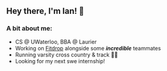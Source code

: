 ## Hey there, I'm Ian! 👋

<!--
**ianyoung03/ianyoung03** is a ✨ _special_ ✨ repository because its `README.md` (this file) appears on your GitHub profile.

Here are some ideas to get you started:

- 🔭 I’m currently working on ...
- 🌱 I’m currently learning ...
- 👯 I’m looking to collaborate on ...
- 🤔 I’m looking for help with ...
- 💬 Ask me about ...
- 📫 How to reach me: ...
- 😄 Pronouns: ...
- ⚡ Fun fact: ...
-->

### A bit about me:
- CS @ UWaterloo, BBA @ Laurier
- Working on [Fitdrop](https://play.google.com/store/apps/details?id=fitdrop.androidapp&hl=en_CA) alongside some **_incredible_** teammates
- Running varsity cross country & track 🏃‍♂️
- Looking for my next swe internship!







